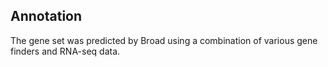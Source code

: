 Annotation
----------

The gene set was predicted by Broad using a combination of various gene
finders and RNA-seq data.
